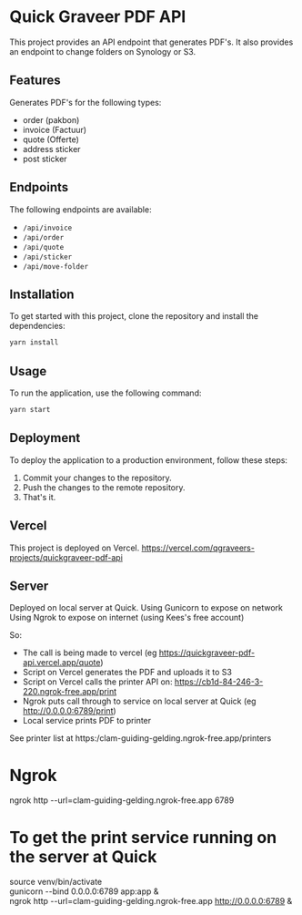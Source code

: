 # Quick Graveer PDF API

This project provides an API endpoint that generates PDF's.
It also provides an endpoint to change folders on Synology or S3.

## Features

Generates PDF's for the following types:

- order (pakbon)
- invoice (Factuur)
- quote (Offerte)
- address sticker
- post sticker

## Endpoints

The following endpoints are available:

- `/api/invoice`
- `/api/order`
- `/api/quote`
- `/api/sticker`
- `/api/move-folder`

## Installation

To get started with this project, clone the repository and install the dependencies:

```bash
yarn install
```

## Usage

To run the application, use the following command:

```bash
yarn start
```

## Deployment

To deploy the application to a production environment, follow these steps:

1. Commit your changes to the repository.
2. Push the changes to the remote repository.
3. That's it.

## Vercel

This project is deployed on Vercel.
https://vercel.com/qgraveers-projects/quickgraveer-pdf-api

## Server

Deployed on local server at Quick.
Using Gunicorn to expose on network
Using Ngrok to expose on internet (using Kees's free account)

So:

- The call is being made to vercel (eg https://quickgraveer-pdf-api.vercel.app/quote)
- Script on Vercel generates the PDF and uploads it to S3
- Script on Vercel calls the printer API on: https://cb1d-84-246-3-220.ngrok-free.app/print
- Ngrok puts call through to service on local server at Quick (eg http://0.0.0.0:6789/print)
- Local service prints PDF to printer

See printer list at https:/clam-guiding-gelding.ngrok-free.app/printers

# Ngrok

ngrok http --url=clam-guiding-gelding.ngrok-free.app 6789

# To get the print service running on the server at Quick

source venv/bin/activate  
gunicorn --bind 0.0.0.0:6789 app:app &  
ngrok http --url=clam-guiding-gelding.ngrok-free.app http://0.0.0.0:6789 &

